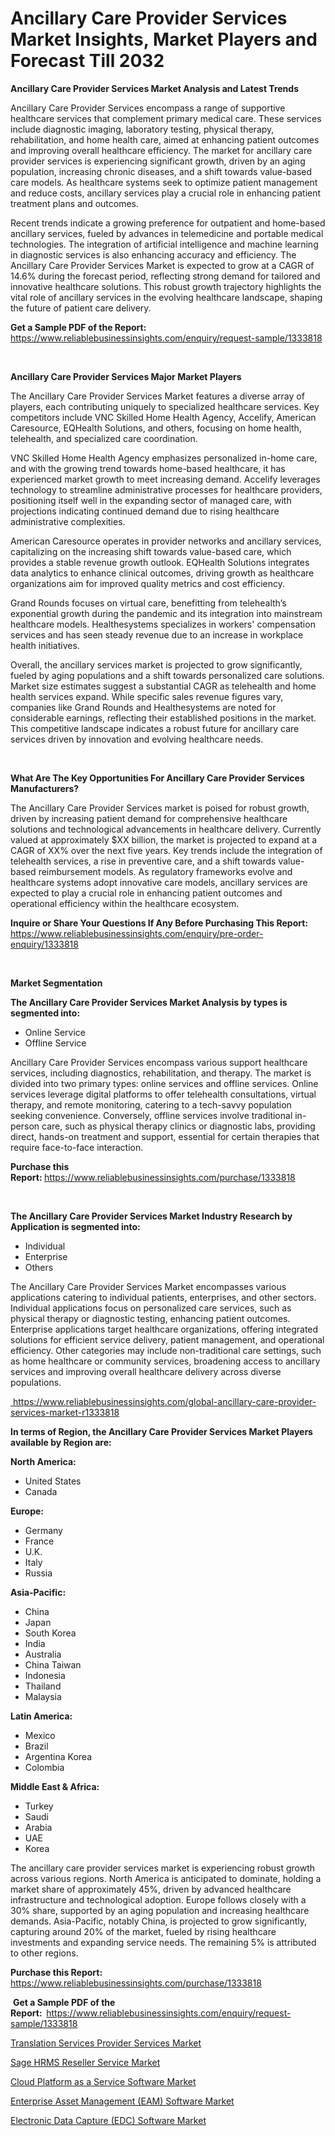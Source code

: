 <p><h1>Ancillary Care Provider Services Market Insights, Market Players and Forecast Till 2032</h1></p><p><strong>Ancillary Care Provider Services Market Analysis and Latest Trends</strong></p>
<p><p>Ancillary Care Provider Services encompass a range of supportive healthcare services that complement primary medical care. These services include diagnostic imaging, laboratory testing, physical therapy, rehabilitation, and home health care, aimed at enhancing patient outcomes and improving overall healthcare efficiency. The market for ancillary care provider services is experiencing significant growth, driven by an aging population, increasing chronic diseases, and a shift towards value-based care models. As healthcare systems seek to optimize patient management and reduce costs, ancillary services play a crucial role in enhancing patient treatment plans and outcomes.</p><p>Recent trends indicate a growing preference for outpatient and home-based ancillary services, fueled by advances in telemedicine and portable medical technologies. The integration of artificial intelligence and machine learning in diagnostic services is also enhancing accuracy and efficiency. The Ancillary Care Provider Services Market is expected to grow at a CAGR of 14.6% during the forecast period, reflecting strong demand for tailored and innovative healthcare solutions. This robust growth trajectory highlights the vital role of ancillary services in the evolving healthcare landscape, shaping the future of patient care delivery.</p></p>
<p><strong>Get a Sample PDF of the Report:&nbsp;</strong> <a href="https://www.reliablebusinessinsights.com/enquiry/request-sample/1333818?utm_campaign=1091&utm_medium=2&utm_source=Github&utm_content=ia&utm_term=24032025&utm_id=ancillary-care-provider-services">https://www.reliablebusinessinsights.com/enquiry/request-sample/1333818</a></p>
<p>&nbsp;</p>
<p><strong>Ancillary Care Provider Services Major Market Players</strong></p>
<p><p>The Ancillary Care Provider Services Market features a diverse array of players, each contributing uniquely to specialized healthcare services. Key competitors include VNC Skilled Home Health Agency, Accelify, American Caresource, EQHealth Solutions, and others, focusing on home health, telehealth, and specialized care coordination.</p><p>VNC Skilled Home Health Agency emphasizes personalized in-home care, and with the growing trend towards home-based healthcare, it has experienced market growth to meet increasing demand. Accelify leverages technology to streamline administrative processes for healthcare providers, positioning itself well in the expanding sector of managed care, with projections indicating continued demand due to rising healthcare administrative complexities.</p><p>American Caresource operates in provider networks and ancillary services, capitalizing on the increasing shift towards value-based care, which provides a stable revenue growth outlook. EQHealth Solutions integrates data analytics to enhance clinical outcomes, driving growth as healthcare organizations aim for improved quality metrics and cost efficiency.</p><p>Grand Rounds focuses on virtual care, benefitting from telehealth’s exponential growth during the pandemic and its integration into mainstream healthcare models. Healthesystems specializes in workers' compensation services and has seen steady revenue due to an increase in workplace health initiatives.</p><p>Overall, the ancillary services market is projected to grow significantly, fueled by aging populations and a shift towards personalized care solutions. Market size estimates suggest a substantial CAGR as telehealth and home health services expand. While specific sales revenue figures vary, companies like Grand Rounds and Healthesystems are noted for considerable earnings, reflecting their established positions in the market. This competitive landscape indicates a robust future for ancillary care services driven by innovation and evolving healthcare needs.</p></p>
<p>&nbsp;</p>
<p><strong>What Are The Key Opportunities For Ancillary Care Provider Services Manufacturers?</strong></p>
<p><p>The Ancillary Care Provider Services market is poised for robust growth, driven by increasing patient demand for comprehensive healthcare solutions and technological advancements in healthcare delivery. Currently valued at approximately $XX billion, the market is projected to expand at a CAGR of XX% over the next five years. Key trends include the integration of telehealth services, a rise in preventive care, and a shift towards value-based reimbursement models. As regulatory frameworks evolve and healthcare systems adopt innovative care models, ancillary services are expected to play a crucial role in enhancing patient outcomes and operational efficiency within the healthcare ecosystem.</p></p>
<p><strong>Inquire or Share Your Questions If Any Before Purchasing This Report:</strong> <a href="https://www.reliablebusinessinsights.com/enquiry/pre-order-enquiry/1333818?utm_campaign=1091&utm_medium=2&utm_source=Github&utm_content=ia&utm_term=24032025&utm_id=ancillary-care-provider-services">https://www.reliablebusinessinsights.com/enquiry/pre-order-enquiry/1333818</a></p>
<p>&nbsp;</p>
<p><strong>Market Segmentation</strong></p>
<p><strong>The Ancillary Care Provider Services Market Analysis by types is segmented into:</strong></p>
<p><ul><li>Online Service</li><li>Offline Service</li></ul></p>
<p><p>Ancillary Care Provider Services encompass various support healthcare services, including diagnostics, rehabilitation, and therapy. The market is divided into two primary types: online services and offline services. Online services leverage digital platforms to offer telehealth consultations, virtual therapy, and remote monitoring, catering to a tech-savvy population seeking convenience. Conversely, offline services involve traditional in-person care, such as physical therapy clinics or diagnostic labs, providing direct, hands-on treatment and support, essential for certain therapies that require face-to-face interaction.</p></p>
<p><strong>Purchase this Report:&nbsp;</strong><a href="https://www.reliablebusinessinsights.com/purchase/1333818?utm_campaign=1091&utm_medium=2&utm_source=Github&utm_content=ia&utm_term=24032025&utm_id=ancillary-care-provider-services">https://www.reliablebusinessinsights.com/purchase/1333818</a></p>
<p>&nbsp;</p>
<p><strong>The Ancillary Care Provider Services Market Industry Research by Application is segmented into:</strong></p>
<p><ul><li>Individual</li><li>Enterprise</li><li>Others</li></ul></p>
<p><p>The Ancillary Care Provider Services Market encompasses various applications catering to individual patients, enterprises, and other sectors. Individual applications focus on personalized care services, such as physical therapy or diagnostic testing, enhancing patient outcomes. Enterprise applications target healthcare organizations, offering integrated solutions for efficient service delivery, patient management, and operational efficiency. Other categories may include non-traditional care settings, such as home healthcare or community services, broadening access to ancillary services and improving overall healthcare delivery across diverse populations.</p></p>
<p><a href="https://www.reliablebusinessinsights.com/global-ancillary-care-provider-services-market-r1333818?utm_campaign=1091&utm_medium=2&utm_source=Github&utm_content=ia&utm_term=24032025&utm_id=ancillary-care-provider-services">&nbsp;https://www.reliablebusinessinsights.com/global-ancillary-care-provider-services-market-r1333818</a></p>
<p><strong>In terms of Region, the Ancillary Care Provider Services Market Players available by Region are:</strong></p>
<p>
    <p> <strong> North America: </strong>
        <ul>
            <li>United States</li>
            <li>Canada</li>
        </ul>
        </p> 
    <p> <strong> Europe: </strong>
        <ul>
            <li>Germany</li>
            <li>France</li>
            <li>U.K.</li>
            <li>Italy</li>
            <li>Russia</li>
        </ul>
        </p> 
    <p> <strong> Asia-Pacific: </strong>
        <ul>
            <li>China</li>
            <li>Japan</li>
            <li>South Korea</li>
            <li>India</li>
            <li>Australia</li>
            <li>China Taiwan</li>
            <li>Indonesia</li>
            <li>Thailand</li>
            <li>Malaysia</li>
        </ul>
        </p> 
    <p> <strong> Latin America: </strong>
        <ul>
            <li>Mexico</li>
            <li>Brazil</li>
            <li>Argentina Korea</li>
            <li>Colombia</li>
        </ul>
        </p> 
    <p> <strong> Middle East & Africa: </strong>
        <ul>
            <li>Turkey</li>
            <li>Saudi</li>
            <li>Arabia</li>
            <li>UAE</li>
            <li>Korea</li>
        </ul>
    </p>
    </p>
<p><p>The ancillary care provider services market is experiencing robust growth across various regions. North America is anticipated to dominate, holding a market share of approximately 45%, driven by advanced healthcare infrastructure and technological adoption. Europe follows closely with a 30% share, supported by an aging population and increasing healthcare demands. Asia-Pacific, notably China, is projected to grow significantly, capturing around 20% of the market, fueled by rising healthcare investments and expanding service needs. The remaining 5% is attributed to other regions.</p></p>
<p><strong>Purchase this Report: </strong><a href="https://www.reliablebusinessinsights.com/purchase/1333818?utm_campaign=1091&utm_medium=2&utm_source=Github&utm_content=ia&utm_term=24032025&utm_id=ancillary-care-provider-services">https://www.reliablebusinessinsights.com/purchase/1333818</a></p>
<p>&nbsp;<strong>Get a Sample PDF of the Report:&nbsp;&nbsp;</strong><a href="https://www.reliablebusinessinsights.com/enquiry/request-sample/1333818?utm_campaign=1091&utm_medium=2&utm_source=Github&utm_content=ia&utm_term=24032025&utm_id=ancillary-care-provider-services">https://www.reliablebusinessinsights.com/enquiry/request-sample/1333818</a></p>
<p><strong></strong></p>
<p><p><a href="https://github.com/altafvaraswj/Market-Research-Report-List-1/blob/main/translation-services-provider-services-market.md?utm_campaign=1091&utm_medium=2&utm_source=Github&utm_content=ia&utm_term=24032025&utm_id=ancillary-care-provider-services">Translation Services Provider Services Market</a></p><p><a href="https://github.com/rutupueyed/Market-Research-Report-List-1/blob/main/sage-hrms-reseller-service-market.md?utm_campaign=1091&utm_medium=2&utm_source=Github&utm_content=ia&utm_term=24032025&utm_id=ancillary-care-provider-services">Sage HRMS Reseller Service Market</a></p><p><a href="https://github.com/hurstsaqibyl/Market-Research-Report-List-1/blob/main/cloud-platform-as-a-service-software-market.md?utm_campaign=1091&utm_medium=2&utm_source=Github&utm_content=ia&utm_term=24032025&utm_id=ancillary-care-provider-services">Cloud Platform as a Service Software Market</a></p><p><a href="https://github.com/roehrtizonov/Market-Research-Report-List-1/blob/main/enterprise-asset-management-eam-software-market.md?utm_campaign=1091&utm_medium=2&utm_source=Github&utm_content=ia&utm_term=24032025&utm_id=ancillary-care-provider-services">Enterprise Asset Management (EAM) Software Market</a></p><p><a href="https://github.com/paullsiskec4/Market-Research-Report-List-1/blob/main/electronic-data-capture-edc-software-market.md?utm_campaign=1091&utm_medium=2&utm_source=Github&utm_content=ia&utm_term=24032025&utm_id=ancillary-care-provider-services">Electronic Data Capture (EDC) Software Market</a></p></p>